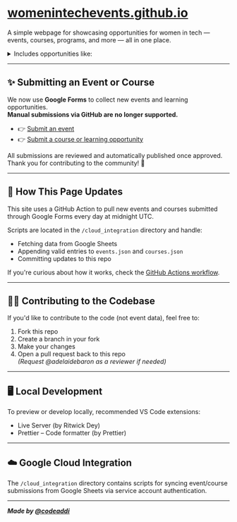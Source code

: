 # [womenintechevents.github.io](https://adelaidebaron.github.io/womenintechevents.github.io/)

A simple webpage for showcasing opportunities for women in tech — events, courses, programs, and more — all in one place.

<details>
  <summary>Includes opportunities like:</summary>

- Online and global events
- Regional/local meetups
- Tech courses and upskilling programs
- Mentorship opportunities
- Grants, bursaries & scholarships
- Online resources
- Community and networking events

</details>

---

## ✨ Submitting an Event or Course

We now use **Google Forms** to collect new events and learning opportunities.  
**Manual submissions via GitHub are no longer supported.**

- 👉 [Submit an event](https://docs.google.com/forms/d/1ddbjShFsWmDSXdW9e_uVGQllfLwNbXxrRkOkH818sa8/viewform)
- 👉 [Submit a course or learning opportunity](https://forms.gle/5NernY5jdfXjhpaFA)

All submissions are reviewed and automatically published once approved.  
Thank you for contributing to the community! 💛

---

## 🔄 How This Page Updates

This site uses a GitHub Action to pull new events and courses submitted through Google Forms every day at midnight UTC.

Scripts are located in the `/cloud_integration` directory and handle:

- Fetching data from Google Sheets
- Appending valid entries to `events.json` and `courses.json`
- Committing updates to this repo

If you're curious about how it works, check the [GitHub Actions workflow](.github/workflows/update.yml).

---

## 🧑‍💻 Contributing to the Codebase

If you'd like to contribute to the code (not event data), feel free to:

1. Fork this repo
2. Create a branch in your fork
3. Make your changes
4. Open a pull request back to this repo  
   _(Request @adelaidebaron as a reviewer if needed)_

---

## 🖥 Local Development

To preview or develop locally, recommended VS Code extensions:

- Live Server (by Ritwick Dey)
- Prettier – Code formatter (by Prettier)

---

## ☁️ Google Cloud Integration

The `/cloud_integration` directory contains scripts for syncing event/course submissions from Google Sheets via service account authentication.

---

**_Made by [@codeaddi](https://www.instagram.com/codeaddi/)_**
